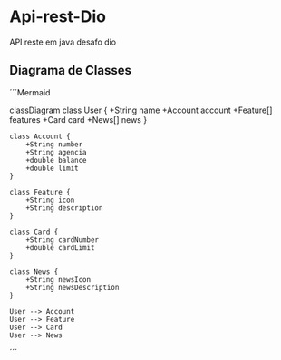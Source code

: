 # Api-rest-Dio
API reste em java desafo dio

## Diagrama de Classes

´´´Mermaid

classDiagram
    class User {
        +String name
        +Account account
        +Feature[] features
        +Card card
        +News[] news
    }

    class Account {
        +String number
        +String agencia
        +double balance
        +double limit
    }

    class Feature {
        +String icon
        +String description
    }

    class Card {
        +String cardNumber
        +double cardLimit
    }

    class News {
        +String newsIcon
        +String newsDescription
    }

    User --> Account
    User --> Feature
    User --> Card
    User --> News
´´´
